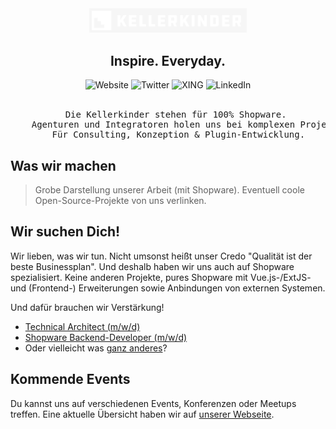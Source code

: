 <div align="center">
    <img alt="Kellerkinder Logo" src="../images/logo-light.png" width="50%">
</div>

## <div align="center">Inspire. Everyday.</center>

<div align="center">
    <img alt="Website" src="https://img.shields.io/badge/Website--F56600?style=for-the-badge"/> 
    <img alt="Twitter" src="https://img.shields.io/badge/Twitter--00ACEE?style=for-the-badge&logo=twitter&logoColor=fff"/> 
    <img alt="XING" src="https://img.shields.io/badge/XING--126567?style=for-the-badge&logo=xing&logoColor=fff"/> 
    <img alt="LinkedIn" src="https://img.shields.io/badge/LinkedIn--0e76a8?style=for-the-badge&logo=linkedin&logoColor=fff"/> 
</div>

<br/>

<pre align="center">
    Die Kellerkinder stehen für 100% Shopware. 
    Agenturen und Integratoren holen uns bei komplexen Projekten dazu.
    Für Consulting, Konzeption & Plugin-Entwicklung.
</pre>

## Was wir machen

> Grobe Darstellung unserer Arbeit (mit Shopware).
> Eventuell coole Open-Source-Projekte von uns verlinken.

## Wir suchen Dich!

Wir lieben, was wir tun.
Nicht umsonst heißt unser Credo "Qualität ist der beste Businessplan".
Und deshalb haben wir uns auch auf Shopware spezialisiert.
Keine anderen Projekte, pures Shopware mit Vue.js-/ExtJS- und (Frontend-) Erweiterungen sowie Anbindungen von externen
Systemen.

Und dafür brauchen wir Verstärkung!

* [Technical Architect (m/w/d)](https://kellerkinder.jobs.personio.de/job/386720)
* [Shopware Backend-Developer (m/w/d)](https://kellerkinder.jobs.personio.de/job/386712)
* Oder vielleicht was [ganz anderes](https://www.kellerkinder.de/jobs)?

## Kommende Events

Du kannst uns auf verschiedenen Events, Konferenzen oder Meetups treffen. Eine aktuelle Übersicht haben wir auf [unserer Webseite](https://kellerkinder.de/events).
